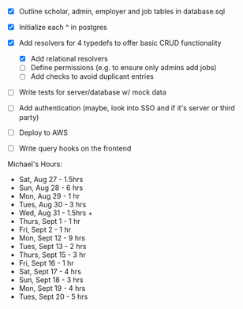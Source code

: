 - [X] Outline scholar, admin, employer and job tables in database.sql
- [X] Initialize each ^ in postgres
- [X] Add resolvers for 4 typedefs to offer basic CRUD functionality
    - [X] Add relational resolvers
    - [ ] Define permissions (e.g. to ensure only admins add jobs)
    - [ ] Add checks to avoid duplicant entries
- [ ] Write tests for server/database w/ mock data
- [ ] Add authentication (maybe, look into SSO and if it's server or third party)
- [ ] Deploy to AWS
- [ ] Write query hooks on the frontend



Michael's Hours:
- Sat, Aug 27 - 1.5hrs
- Sun, Aug 28 - 6 hrs
- Mon, Aug 29 - 1 hr
- Tues, Aug 30 - 3 hrs
- Wed, Aug 31 - 1.5hrs + 
- Thurs, Sept 1 - 1 hr
- Fri, Sept 2 - 1 hr
- Mon, Sept 12 - 9 hrs
- Tues, Sept 13 - 2 hrs
- Thurs, Sept 15 - 3 hr
- Fri, Sept 16 - 1 hr
- Sat, Sept 17 - 4 hrs
- Sun, Sept 18 - 3 hrs
- Mon, Sept 19 - 4 hrs
- Tues, Sept 20 - 5 hrs